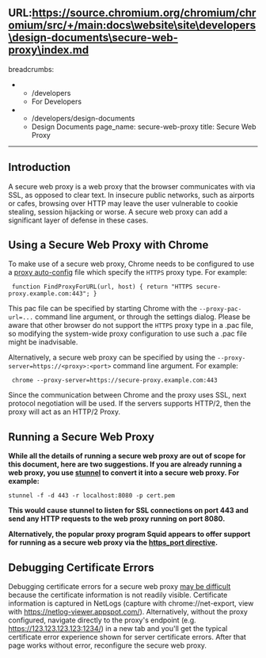 URL:https://source.chromium.org/chromium/chromium/src/+/main:docs\website\site\developers\design-documents\secure-web-proxy\index.md
---
breadcrumbs:
- - /developers
  - For Developers
- - /developers/design-documents
  - Design Documents
page_name: secure-web-proxy
title: Secure Web Proxy
---

## Introduction

A secure web proxy is a web proxy that the browser communicates with via SSL, as
opposed to clear text. In insecure public networks, such as airports or cafes,
browsing over HTTP may leave the user vulnerable to cookie stealing, session
hijacking or worse. A secure web proxy can add a significant layer of defense in
these cases.

## **Using a Secure Web Proxy with Chrome**

To make use of a secure web proxy, Chrome needs to be configured to use a [proxy
auto-config](https://en.wikipedia.org/wiki/Proxy_auto-config) file which specify
the `HTTPS` proxy type. For example:

```none
 function FindProxyForURL(url, host) { return "HTTPS secure-proxy.example.com:443"; }
```

This pac file can be specified by starting Chrome with the `--proxy-pac-url=...`
command line argument, or through the settings dialog. Please be aware that
other browser do not support the `HTTPS` proxy type in a .pac file, so modifying
the system-wide proxy configuration to use such a .pac file might be
inadvisable.

Alternatively, a secure web proxy can be specified by using the
`--proxy-server=https://<proxy>:<port>` command line argument. For example:

```none
 chrome --proxy-server=https://secure-proxy.example.com:443
```

Since the communication between Chrome and the proxy uses SSL, next protocol
negotiation will be used. If the servers supports HTTP/2, then the proxy will
act as an HTTP/2 Proxy.

## **Running a Secure Web Proxy**

**While all the details of running a secure web proxy are out of scope for this
document, here are two suggestions. If you are already running a web proxy, you
use [stunnel](http://www.stunnel.org/) to convert it into a secure web proxy.
For example:**

```none
stunnel -f -d 443 -r localhost:8080 -p cert.pem 
```

**This would cause stunnel to listen for SSL connections on port 443 and send
any HTTP requests to the web proxy running on port 8080.**

**Alternatively, the popular proxy program Squid appears to offer support for
running as a secure web proxy via the [https_port
directive](http://www.squid-cache.org/Doc/config/https_port/).**

## **Debugging Certificate Errors**

Debugging certificate errors for a secure web proxy [may be
difficult](https://bugs.chromium.org/p/chromium/issues/detail?id=1130233)
because the certificate information is not readily visible. Certificate
information is captured in NetLogs (capture with chrome://net-export, view with
<https://netlog-viewer.appspot.com/>). Alternatively, without the proxy
configured, navigate directly to the proxy's endpoint (e.g.
<https://123.123.123.123:1234/>) in a new tab and you'll get the typical
certificate error experience shown for server certificate errors. After that
page works without error, reconfigure the secure web proxy.
